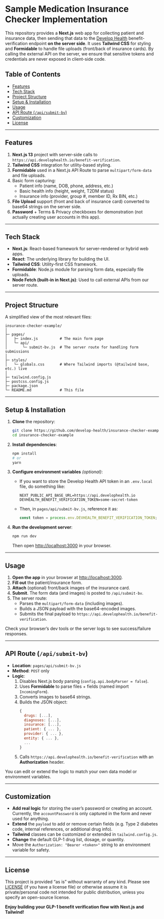 # Sample Medication Insurance Checker Implementation

This repository provides a **Next.js** web app for collecting patient and insurance data, then sending that data to the [Develop Health](https://api.develophealth.io) benefit-verification endpoint **on the server side**. It uses **Tailwind CSS** for styling and **Formidable** to handle file uploads (front/back of insurance cards). By calling the external API on the server, we ensure that sensitive tokens and credentials are never exposed in client-side code.

## Table of Contents

- [Features](#features)
- [Tech Stack](#tech-stack)
- [Project Structure](#project-structure)
- [Setup & Installation](#setup--installation)
- [Usage](#usage)
- [API Route (`/api/submit-bv`)](#api-route-apisubmit-bv)
- [Customization](#customization)
- [License](#license)

---

## Features

1. **Next.js 13** project with server-side calls to `https://api.develophealth.io/benefit-verification`.
2. **Tailwind CSS** integration for utility-based styling.
3. **Formidable** used in a Next.js API Route to parse `multipart/form-data` and file uploads.
4. Basic form capturing:
   - Patient info (name, DOB, phone, address, etc.)
   - Basic health info (height, weight, T2DM status)
   - Insurance info (provider, group #, member ID, Rx BIN, etc.)
5. **File Upload** support (front and back of insurance card) converted to base64 strings on the server side.
6. **Password** + Terms & Privacy checkboxes for demonstration (not actually creating user accounts in this app).

---

## Tech Stack

- **Next.js**: React-based framework for server-rendered or hybrid web apps.
- **React**: The underlying library for building the UI.
- **Tailwind CSS**: Utility-first CSS framework.
- **Formidable**: Node.js module for parsing form data, especially file uploads.
- **Node Fetch (built-in in Next.js)**: Used to call external APIs from our server route.

---

## Project Structure

A simplified view of the most relevant files:

```
insurance-checker-example/
│
├─ pages/
│   ├─ index.js          # The main form page
│   └─ api/
│       └─ submit-bv.js  # The server route for handling form submissions
│
├─ styles/
│   └─ globals.css       # Where Tailwind imports (@tailwind base, etc.) live
│
├─ tailwind.config.js
├─ postcss.config.js
├─ package.json
└─ README.md             # This file
```

---

## Setup & Installation

1. **Clone** the repository:
   ```bash
   git clone https://github.com/develop-health/insurance-checker-example.git
   cd insurance-checker-example
   ```

2. **Install dependencies**:
   ```bash
   npm install
   # or
   yarn
   ```

3. **Configure environment variables** *(optional)*:
   - If you want to store the Develop Health API token in an `.env.local` file, do something like:
     ```env
     NEXT_PUBLIC_API_BASE_URL=https://api.develophealth.io
     DEVHEALTH_BENEFIT_VERIFICATION_TOKEN=some-secret-token
     ```
   - Then, in `pages/api/submit-bv.js`, reference it as:
     ```js
     const token = process.env.DEVHEALTH_BENEFIT_VERIFICATION_TOKEN;
     ```

4. **Run the development server**:
   ```bash
   npm run dev
   ```
   Then open [http://localhost:3000](http://localhost:3000) in your browser.

---

## Usage

1. **Open the app** in your browser at [http://localhost:3000](http://localhost:3000).  
2. **Fill out** the patient/insurance form.  
3. **Attach** (optional) front/back images of the insurance card.  
4. **Submit**. The form data (and images) is posted to `/api/submit-bv`.  
5. The server route:
   - Parses the `multipart/form-data` (including images).
   - Builds a JSON payload with the base64-encoded images.
   - Submits the final payload to `https://api.develophealth.io/benefit-verification`.

Check your browser’s dev tools or the server logs to see success/failure responses.

---

## API Route (`/api/submit-bv`)

- **Location**: `pages/api/submit-bv.js`
- **Method**: `POST` only
- **Logic**:
  1. Disables Next.js body parsing (`config.api.bodyParser = false`).
  2. Uses **Formidable** to parse files + fields (named import `IncomingForm`).
  3. Converts images to base64 strings.
  4. Builds the JSON object:
     ```js
     {
       drugs: [...],
       diagnoses: [...],
       insurance: [...],
       patient: { ... },
       provider: { ... },
       entity: { ... },
       ...
     }
     ```
  5. Calls `https://api.develophealth.io/benefit-verification` with an **Authorization** header.

You can edit or extend the logic to match your own data model or environment variables.

---

## Customization

- **Add real logic** for storing the user’s password or creating an account. Currently, the `accountPassword` is only captured in the form and never used for anything.
- **Extend** the `payload` to add or remove certain fields (e.g. Type 2 diabetes code, internal references, or additional drug info).
- **Tailwind** classes can be customized or extended in `tailwind.config.js`.
- **Change** the default GLP-1 drug list, dosage, or quantity.  
- Move the `Authorization: "Bearer <token>"` string to an environment variable for safety.

---

## License

This project is provided “as is” without warranty of any kind. Please see [LICENSE](LICENSE) (if you have a license file) or otherwise assume it is private/personal code not intended for public distribution, unless you specify an open-source license.

**Enjoy building your GLP-1 benefit verification flow with Next.js and Tailwind!**

